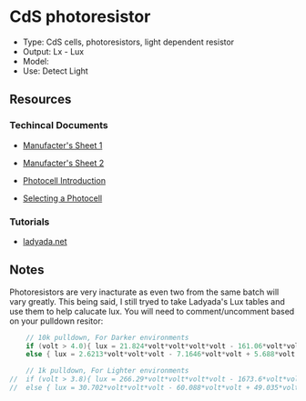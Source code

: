 CdS photoresistor
===========
 - Type: CdS cells, photoresistors, light dependent resistor
 - Output: Lx - Lux
 - Model:
 - Use: Detect Light

Resources
---------

### Techincal Documents
- <a href="http://www.ladyada.net/media/sensors/PDV-P8001.pdf">Manufacter's Sheet 1</a>
- <a href="http://www.ladyada.net/media/sensors/DTS_A9950_A7060_B9060.pdf">Manufacter's Sheet 2</a>

- <a href="http://www.ladyada.net/media/sensors/APP_PhotocellIntroduction.pdf">Photocell Introduction</a>
- <a href="http://www.ladyada.net/media/sensors/gde_photocellselecting.pdf">Selecting a Photocell</a>

### Tutorials
- <a href="http://www.ladyada.net/learn/sensors/cds.html">ladyada.net</a>

Notes
-----

Photoresistors are very inacturate as even two from the same batch will vary greatly. This being said, I still tryed to take Ladyada's Lux tables and use them to help calucate lux. You will need to comment/uncomment based on your pulldown resitor:
```c++
	// 10k pulldown, For Darker environments
	if (volt > 4.0){ lux = 21.824*volt*volt*volt*volt - 161.06*volt*volt*volt + 332.63*volt*volt - 167.44*volt + 13.676; }
	else { lux = 2.6213*volt*volt*volt - 7.1646*volt*volt + 5.688*volt - 0.3998; }

	// 1k pulldown, For Lighter environments
//	if (volt > 3.8){ lux = 266.29*volt*volt*volt*volt - 1673.6*volt*volt*volt + 2903.7*volt*volt - 1242.5*volt + 97.857; }
//	else { lux = 30.702*volt*volt*volt - 60.088*volt*volt + 49.035*volt - 3.3333; }
```

